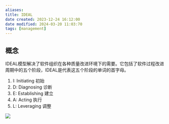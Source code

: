 ```yaml
---
aliases: 
title: IDEAL
date created: 2023-12-24 16:12:00
date modified: 2024-03-20 11:03:70
tags: [management]
---
```


## 概念
IDEAL模型解决了软件组织在各种质量改进环境下的需要。它包括了软件过程改进周期中的五个阶段，IDEAL是代表这五个阶段的单词的⾸字母。

1. I: Initiating 初始
2. D: Diagnosing 诊断
3. E: Establishing 建⽴
4. A: Acting 执⾏
5. L: Leveraging 调整

![](https://spricoder.oss-cn-shanghai.aliyuncs.com/2021-software-quality-management/img/exam/7.png)